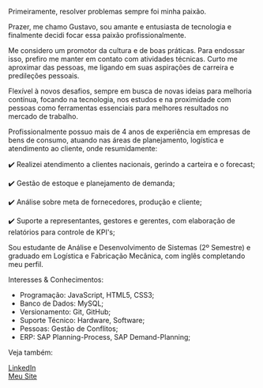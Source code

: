 Primeiramente, resolver problemas sempre foi minha paixão.

Prazer, me chamo Gustavo, sou amante e entusiasta de tecnologia e finalmente decidi focar essa paixão profissionalmente.

Me considero um promotor da cultura e de boas práticas. Para endossar isso, prefiro me manter em contato com atividades técnicas. Curto me aproximar das pessoas, me ligando em suas aspirações de carreira e predileções pessoais.

Flexível à novos desafios, sempre em busca de novas ideias para melhoria contínua, focando na tecnologia, nos estudos e na proximidade com pessoas como ferramentas essenciais para melhores resultados no mercado de trabalho.

Profissionalmente possuo mais de 4 anos de experiência em empresas de bens de consumo, atuando nas áreas de planejamento, logística e atendimento ao cliente, onde resumidamente:

✔️ Realizei atendimento a clientes nacionais, gerindo a carteira e o forecast;

✔️ Gestão de estoque e planejamento de demanda;

✔️ Análise sobre meta de fornecedores, produção e cliente;

✔️ Suporte a representantes, gestores e gerentes, com elaboração de relatórios para controle de KPI's;

Sou estudante de Análise e Desenvolvimento de Sistemas (2º Semestre) e graduado em Logística e Fabricação Mecânica, com inglês completando meu perfil.

Interesses & Conhecimentos: 

- Programação: JavaScript, HTML5, CSS3;
- Banco de Dados: MySQL;
- Versionamento: Git, GitHub;
- Suporte Técnico: Hardware, Software;
- Pessoas: Gestão de Conflitos;
- ERP: SAP Planning-Process, SAP Demand-Planning;

Veja também:

<a href="https://www.linkedin.com/in/gustavohferreira/">LinkedIn</a>
<br>
<a href="https://gustavohferreira.github.io/MeuSite/cv.html">Meu Site</a>

